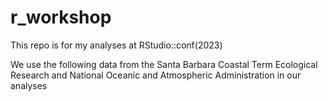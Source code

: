 # r_workshop
This repo is for my analyses at RStudio::conf(2023)

We use the following data from the Santa Barbara Coastal Term Ecological 
Research and National  Oceanic and Atmospheric Administration in our analyses